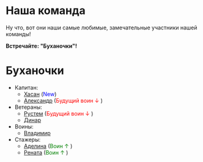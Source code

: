 # Наша команда

Ну что, вот они наши самые любимые, замечательные участники нашей команды!

**Встречайте: "Буханочки"!**

# Буханочки

- Капитан:
	- [Хасан](files/Hasan.md) (<span style="color: blue">New</span>)
	- [Александр](files/Alexander.md) (<span style="color: red">Будущий воин ↓ </span>)
- Ветераны:
	- [Рустем](files/Rustem.md) (<span style="color: red">Будущий воин ↓ </span>)
	- [Динар](files/Dinar.md)
- Воины:
	- [Владимир](files/Vladimir.md)
- Стажеры:
	- [Аделина](files/Adelina.md) (<span style="color: green">Воин ↑ </span>)
	- [Рената](files/Renata.md) (<span style="color: green">Воин ↑ </span>)
